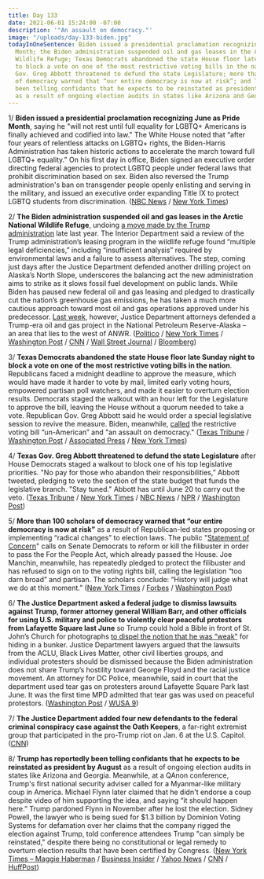 ```yaml
---
title: Day 133
date: 2021-06-01 15:24:00 -07:00
description: '"An assault on democracy."'
image: "/uploads/day-133-biden.jpg"
todayInOneSentence: Biden issued a presidential proclamation recognizing June as Pride
  Month; the Biden administration suspended oil and gas leases in the Arctic National
  Wildlife Refuge; Texas Democrats abandoned the state House floor late Sunday night
  to block a vote on one of the most restrictive voting bills in the nation; Texas
  Gov. Greg Abbott threatened to defund the state Legislature; more than 100 scholars
  of democracy warned that “our entire democracy is now at risk”; and Trump has reportedly
  been telling confidants that he expects to be reinstated as president by August
  as a result of ongoing election audits in states like Arizona and Georgia.
---
```


1/ **Biden issued a presidential proclamation recognizing June as Pride Month**, saying he "will not rest until full equality for LGBTQ\+ Americans is finally achieved and codified into law." The White House noted that “after four years of relentless attacks on LGBTQ\+ rights, the Biden-Harris Administration has taken historic actions to accelerate the march toward full LGBTQ\+ equality.” On his first day in office, Biden signed an executive order directing federal agencies to protect LGBTQ people under federal laws that prohibit discrimination based on sex. Biden also reversed the Trump administration's ban on transgender people openly enlisting and serving in the military, and issued an executive order expanding Title IX to protect LGBTQ students from discrimination. ([NBC News](https://www.nbcnews.com/nbc-out/out-politics-and-policy/biden-recognizes-lgbtq-pride-month-rcna1066) / [New York Times](https://www.nytimes.com/2021/06/01/us/politics/lgbtq-gay-pride.html))

2/ **The Biden administration suspended oil and gas leases in the Arctic National Wildlife Refuge**, undoing [a move made by the Trump administration](https://whatthefuckjusthappenedtoday.com/2020/11/16/day-1397/#9-the-trump-administration-will-auct) late last year. The Interior Department said a review of the Trump administration’s leasing program in the wildlife refuge found “multiple legal deficiencies,” including “insufficient analysis” required by environmental laws and a failure to assess alternatives. The step, coming just days after the Justice Department defended another drilling project on Alaska’s North Slope, underscores the balancing act the new administration aims to strike as it slows fossil fuel development on public lands. While Biden has paused new federal oil and gas leasing and pledged to drastically cut the nation’s greenhouse gas emissions, he has taken a much more cautious approach toward most oil and gas operations approved under his predecessor. [Last week](https://whatthefuckjusthappenedtoday.com/2021/05/28/day-129/#3-the-biden-administration-defended), however, Justice Department attorneys defended a Trump-era oil and gas project in the National Petroleum Reserve-Alaska – an area that lies to the west of ANWR. ([Politico](https://www.politico.com/news/2021/06/01/biden-anwr-alaska-oil-491498) / [New York Times](https://www.nytimes.com/2021/06/01/us/politics/biden-drilling.html) / [Washington Post](https://www.washingtonpost.com/climate-environment/2021/06/01/arctic-national-wildlife-refuge/) / [CNN](https://www.cnn.com/2021/06/01/politics/oil-and-gas-arctic-leaders/index.html) / [Wall Street Journal](https://www.wsj.com/articles/biden-administration-to-suspend-oil-leases-in-arctic-refuge-11622575912?mod=breakingnews) / [Bloomberg](https://www.bloomberg.com/news/articles/2021-06-01/biden-to-suspend-trump-s-eleventh-hour-oil-leases-in-arctic?sref=MIBMEEoj))

3/ **Texas Democrats abandoned the state House floor late Sunday night to block a vote on one of the most restrictive voting bills in the nation**. Republicans faced a midnight deadline to approve the measure, which would have made it harder to vote by mail, limited early voting hours, empowered partisan poll watchers, and made it easier to overturn election results. Democrats staged the walkout with an hour left for the Legislature to approve the bill, leaving the House without a quorum needed to take a vote. Republican Gov. Greg Abbott said he would order a special legislative session to revive the measure. Biden, meanwhile, [called](https://www.texastribune.org/2021/05/29/joe-biden-texas-voting-sb7/) the restrictive voting bill “un-American” and "an assault on democracy." ([Texas Tribune](https://www.texastribune.org/2021/05/30/texas-voting-restrictions-house/) / [Washington Post](https://www.washingtonpost.com/politics/texas-voting-restrictions/2021/05/30/51dfa134-c140-11eb-93f5-ee9558eecf4b_story.html) / [Associated Press](https://apnews.com/article/tx-state-wire-texas-government-and-politics-92d26e25c9db88a32e0fda890773b908) / [New York Times](https://www.nytimes.com/2021/05/31/us/politics/texas-voting-bill-.html))

4/ **Texas Gov. Greg Abbott threatened to defund the state Legislature** after House Democrats staged a walkout to block one of his top legislative priorities. "No pay for those who abandon their responsibilities,” Abbott tweeted, pledging to veto the section of the state budget that funds the legislative branch. "Stay tuned." Abbott has until June 20 to carry out the veto. ([Texas Tribune](https://www.texastribune.org/2021/05/31/texas-greg-abbott-funding-legislature/) / [New York Times](https://www.nytimes.com/2021/05/31/us/politics/texas-voting-bill-.html) / [NBC News](https://www.nbcnews.com/politics/elections/texas-gov-abbott-says-he-ll-target-lawmaker-pay-after-n1269160) / [NPR](https://www.npr.org/2021/05/31/1001940096/texas-governor-threatens-no-pay-after-democrats-stage-a-walkout-over-voting-righ) / [Washington Post](https://www.washingtonpost.com/politics/texas-voting-rights-congress/2021/05/31/a3ff5f6a-c229-11eb-93f5-ee9558eecf4b_story.html))

5/ **More than 100 scholars of democracy warned that “our entire democracy is now at risk”** as a result of Republican-led states proposing or implementing “radical changes” to election laws. The public "[Statement of Concern](https://www.newamerica.org/political-reform/statements/statement-of-concern/)" calls on Senate Democrats to reform or kill the filibuster in order to pass the For the People Act, which already passed the House. Joe Manchin, meanwhile, has repeatedly pledged to protect the filibuster and has refused to sign on to the voting rights bill, calling the legislation “too darn broad” and partisan. The scholars conclude: “History will judge what we do at this moment.” ([New York Times](https://www.nytimes.com/2021/06/01/us/politics/voting-rights-congress.html) / [Forbes](https://www.forbes.com/sites/michaeltnietzel/2021/06/01/more-than-100-scholars-issue-warning-that-american-democracy-is-in-danger-call-for-federal-reforms/) / [Washington Post](https://www.washingtonpost.com/opinions/2021/06/01/frantic-warning-100-leading-experts-our-democracy-is-grave-danger/))

6/ **The Justice Department asked a federal judge to dismiss lawsuits against Trump, former attorney general William Barr, and other officials for using U.S. military and police to violently clear peaceful protestors from Lafayette Square last June** so Trump could hold a Bible in front of St. John’s Church for photographs [to dispel the notion that he was “weak”](https://whatthefuckjusthappenedtoday.com/2020/06/02/day-1230/#2-as-he-spoke-from-the-rose-garden-p) for hiding in a bunker. Justice Department lawyers argued that the lawsuits from the ACLU, Black Lives Matter, other civil liberties groups, and individual protesters should be dismissed because the Biden administration does not share Trump’s hostility toward George Floyd and the racial justice movement. An attorney for DC Police, meanwhile, said in court that the department used tear gas on protesters around Lafayette Square Park last June. It was the first time MPD admitted that tear gas was used on peaceful protestors. ([Washington Post](https://www.washingtonpost.com/local/legal-issues/trump-lafayette-square-civil-lawsuit/2021/05/28/c413c840-bfb3-11eb-b26e-53663e6be6ff_story.html) / [WUSA 9](https://www.wusa9.com/article/news/investigations/mpd-admits-it-tear-gassed-protesters-june-2020/65-b91a5d65-b683-4e22-b30a-7a740e9cf61d))

7/ **The Justice Department added four new defendants to the federal criminal conspiracy case against the Oath Keepers**, a far-right extremist group that participated in the pro-Trump riot on Jan. 6 at the U.S. Capitol. ([CNN](https://www.cnn.com/2021/05/30/politics/oath-keepers-capitol-riot-charged/index.html))

8/ **Trump has reportedly been telling confidants that he expects to be reinstated as president by August** as a result of ongoing election audits in states like Arizona and Georgia. Meanwhile, at a QAnon conference, Trump's first national security adviser called for a Myanmar-like military coup in America. Michael Flynn later claimed that he didn't endorse a coup despite video of him supporting the idea, and saying “it should happen here.” Trump pardoned Flynn in November after he lost the election. Sidney Powell, the lawyer who is being sued for $1.3 billion by Dominion Voting Systems for defamation over her claims that the company rigged the election against Trump, told conference attendees Trump "can simply be reinstated," despite there being no constitutional or legal remedy to overturn election results that have been certified by Congress. ([New York Times – Maggie Haberman](https://twitter.com/maggieNYT/status/1399707794375426051) / [Business Insider](https://www.businessinsider.com/trump-expects-to-be-reinstated-as-president-august-2021-6) / [Yahoo News](https://news.yahoo.com/despite-his-predictions-trump-wont-simply-be-reinstated-as-president-184136755.html) / [CNN](https://www.cnn.com/2021/05/31/politics/michael-flynn-qanon/index.html) / [HuffPost](https://www.huffpost.com/entry/michael-flynn-qanon-conference-myanmar-military-coup_n_60b424eee4b0ead2796a24a4))